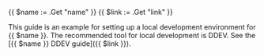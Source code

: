 {{ $name := .Get "name" }}
{{ $link := .Get "link" }}

This guide is an example for setting up a local development environment for {{ $name }}.
The recommended tool for local development is DDEV.
See the [{{ $name }} DDEV guide]({{ $link }}).
